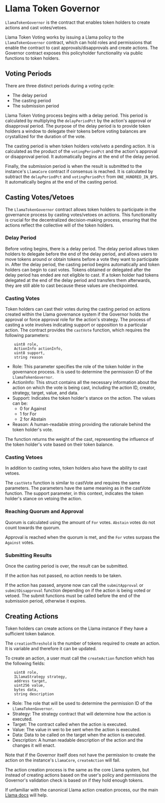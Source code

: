 # Llama Token Governor

`LlamaTokenGovernor` is the contract that enables token holders to create actions and cast votes/vetoes.

Llama Token Voting works by issuing a Llama policy to the `LlamaTokenGovernor` contract, which can hold roles and permissions that enable the contract to cast approvals/disapprovals and create actions. The Governor contract exposes this policyholder functionality via public functions to token holders.

## Voting Periods

There are three distinct periods during a voting cycle:

- The delay period
- The casting period
- The submission period

Llama Token Voting process begins with a delay period. This period is calculated by multiplying the `delayPeriodPct` by the action's approval or disapproval period. The purpose of the delay period is to provide token holders a window to delegate their tokens before voting balances are crystallized for the duration of the vote.

The casting period is when token holders vote/veto a pending action. It is calculated as the product of the `votingPeriodPct` and the action's approval or disapproval period. It automatically begins at the end of the delay period.

Finally, the submission period is when the result is submitted to the instance's `LlamaCore` contract if consensus is reached. It is calculated by subtract the `delayPeriodPct` and `votingPeriodPct` from `ONE_HUNDRED_IN_BPS`. It automatically begins at the end of the casting period.

## Casting Votes/Vetoes

The `LlamaTokenGovernor` contract allows token holders to participate in the governance process by casting votes/vetoes on actions. This functionality is crucial for the decentralized decision-making process, ensuring that the actions reflect the collective will of the token holders.

### Delay Period

Before voting begins, there is a delay period. The delay period allows token holders to delegate before the end of the delay period, and allows users to move tokens around or obtain tokens before a vote they want to participate in. After the delay period, the casting period begins automatically and token holders can begin to cast votes. Tokens obtained or delegated after the delay period has ended are not eligible to cast. If a token holder had tokens delegated at the end of the delay period and transfers them afterwards, they are still able to cast because these values are checkpointed.

### Casting Votes

Token holders can cast their votes during the casting period on actions created within the Llama governance system if the Governor holds the approval or force approval role for the action's strategy. The process of casting a vote involves indicating support or opposition to a particular action. The contract provides the `castVote` function, which requires the following parameters:

```solidity
    uint8 role,
    ActionInfo actionInfo,
    uint8 support,
    string reason
```

- Role: This parameter specifies the role of the token holder in the governance process. It is used to determine the permission ID of the `LlamaTokenGovernor`.
- ActionInfo: This struct contains all the necessary information about the action on which the vote is being cast, including the action ID, creator, strategy, target, value, and data.
- Support: Indicates the token holder's stance on the action. The values can be:
  - 0 for Against
  - 1 for For
  - 2 for Abstain
- Reason: A human-readable string providing the rationale behind the token holder's vote.

The function returns the weight of the cast, representing the influence of the token holder's vote based on their token balance.

### Casting Vetoes

In addition to casting votes, token holders also have the ability to cast vetoes.

The `castVeto` function is similar to castVote and requires the same parameters. The parameters have the same meaning as in the castVote function. The support parameter, in this context, indicates the token holder's stance on vetoing the action.

### Reaching Quorum and Approval

Quorum is calculated using the amount of `For` votes. `Abstain` votes do not count towards the quorum.

Approval is reached when the quorum is met, and the `For` votes surpass the `Against` votes.

### Submitting Results

Once the casting period is over, the result can be submitted.

If the action has not passed, no action needs to be taken.

If the action has passed, anyone now can call the `submitApproval` or `submitDisapproval` function depending on if the action is being voted or vetoed. The submit functions must be called before the end of the submission period, otherwise it expires.

## Creating Actions

Token holders can create actions on the Llama instance if they have a sufficient token balance.

The `creationThreshold` is the number of tokens required to create an action. It is variable and therefore it can be updated.

To create an action, a user must call the `createAction` function which has the following fields:

```solidity
    uint8 role,
    ILlamaStrategy strategy,
    address target,
    uint256 value,
    bytes data,
    string description
```

- Role: The role that will be used to determine the permission ID of the `LlamaTokenGovernor`.
- Strategy: The strategy contract that will determine how the action is executed.
- Target: The contract called when the action is executed.
- Value: The value in wei to be sent when the action is executed.
- Data: Data to be called on the target when the action is executed.
- Description: A human readable description of the action and the changes it will enact.

Note that if the Governor itself does not have the permission to create the action on the instance's `LlamaCore`, `createAction` will fail.
  
The action creation process is the same as the core Llama system, but instead of creating actions based on the user's policy and permissions the Governor's validation check is based on if they hold enough tokens.

If unfamiliar with the canonical Llama action creation process, our the main [Llama docs](https://github.com/llamaxyz/llama/tree/main/docs) will help.
